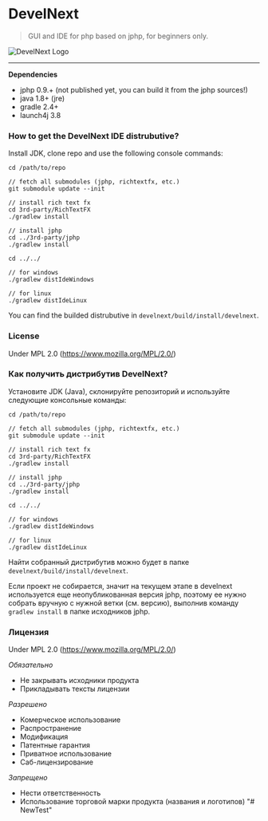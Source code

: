 # DevelNext

> GUI and IDE for php based on jphp, for beginners only.

![DevelNext Logo](https://github.com/jphp-compiler/develnext/raw/master/develnext/src/.data/img/splash.png)

---

**Dependencies**

- jphp 0.9.+ (not published yet, you can build it from the jphp sources!)
- java 1.8+ (jre)
- gradle 2.4+
- launch4j 3.8

### How to get the DevelNext IDE distrubutive?

Install JDK, clone repo and use the following console commands:

```
cd /path/to/repo

// fetch all submodules (jphp, richtextfx, etc.)
git submodule update --init

// install rich text fx
cd 3rd-party/RichTextFX
./gradlew install

// install jphp
cd ../3rd-party/jphp
./gradlew install

cd ../../

// for windows
./gradlew distIdeWindows

// for linux
./gradlew distIdeLinux
```

You can find the builded distrubutive in `develnext/build/install/develnext`.

### License

Under MPL 2.0 (https://www.mozilla.org/MPL/2.0/)

### Как получить дистрибутив DevelNext?

Установите JDK (Java), склонируйте репозиторий и используйте следующие консольные команды:

```
cd /path/to/repo

// fetch all submodules (jphp, richtextfx, etc.)
git submodule update --init

// install rich text fx
cd 3rd-party/RichTextFX
./gradlew install

// install jphp
cd ../3rd-party/jphp
./gradlew install

cd ../../

// for windows
./gradlew distIdeWindows

// for linux
./gradlew distIdeLinux
```

Найти собранный дистрибутив можно будет в папке `develnext/build/install/develnext`.

Если проект не собирается, значит на текущем этапе в develnext используется еще неопубликованная версия jphp,
поэтому ее нужно собрать вручную с нужной ветки (см. версию), выполнив команду `gradlew install` в папке исходников jphp.

### Лицензия

Under MPL 2.0 (https://www.mozilla.org/MPL/2.0/)

*Обязательно*

  - Не закрывать исходники продукта
  - Прикладывать тексты лицензии
   
*Разрешено*

  - Комерческое использование
  - Распространение
  - Модификация
  - Патентные гарантия
  - Приватное использование
  - Саб-лицензирование
   
*Запрещено*
  
  - Нести ответственность
  - Использование торговой марки продукта (названия и логотипов)
"# NewTest" 
